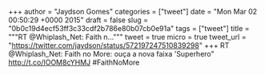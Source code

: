 
+++
author = "Jaydson Gomes"
categories = ["tweet"]
date = "Mon Mar 02 00:50:29 +0000 2015"
draft = false
slug = "0b0c19d4ecf53ff3c33cdf2b786e80b07cb0e91a"
tags = ["tweet"]
title = """RT @Whiplash_Net: Faith n..."""
tweet = true
micro = true
tweet_url = "https://twitter.com/jaydson/status/572197247510839298"
+++
RT @Whiplash_Net: Faith no More: ouça a nova faixa 'Superhero" http://t.co/IOOM8cYHMJ #FaithNoMore
